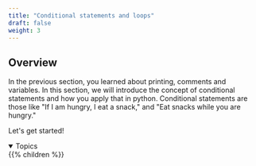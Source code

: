 ```yaml
---
title: "Conditional statements and loops"
draft: false
weight: 3
---
```


## Overview

In the previous section, you learned about printing, comments and variables. In this section, we will introduce the concept of conditional statements and how you apply that in python. Conditional statements are those like "If I am hungry, I eat a snack," and "Eat snacks while you are hungry." 

Let's get started!

<details open>
<summary>Topics</summary>
{{% children %}}
</details>
